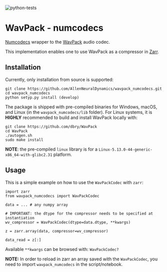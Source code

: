 ![python-tests](https://github.com/AllenNeuralDynamics/wavpack_numcodecs/actions/workflows/python-package.yml/badge.svg)


# WavPack - numcodecs 

[Numcodecs](https://numcodecs.readthedocs.io/en/latest/index.html) wrapper to the [WavPack](https://www.wavpack.com/index.html) audio codec.

This implementation enables one to use WavPack as a compressor in [Zarr](https://zarr.readthedocs.io/en/stable/index.html).

## Installation

Currently, only installation from source is supported:

```
git clone https://github.com/AllenNeuralDynamics/wavpack_numcodecs.git
cd wavpack_numcodecs
python setyp.py install (develop)
```

The package is shipped with pre-compiled binaries for Windows, macOS, and Linux (in the `wavpack_numcodecs/lib` folder). 
For Linux systems, it is **HIGHLY** recommended to build and install WavPack locally with:

```
git clone https://github.com/dbry/WavPack
cd WavPack
./autogen.sh
sudo make install
```

**NOTE**: the pre-compiled `linux` library is for a `Linux-5.13.0-44-generic-x86_64-with-glibc2.31` platform.

## Usage

This is a simple example on how to use the `WavPackCodec` with `zarr`:

```
import zarr
from wavpack_numcodecs import WavPackCodec

data = ... # any numpy array

# IMPORTANT: the dtype for the compressor needs to be specified at instantiation
wv_compressor = WavPackCodec(dtype=data.dtype, **kwargs)

z = zarr.array(data, compressor=wv_compressor)

data_read = z[:]
```
Available `**kwargs` can be browsed with: `WavPackCodec?`

**NOTE:** In order to reload in zarr an array saved with the `WavPackCodec`, you need to import `wavpack_numcodecs` in the script/notebook.
